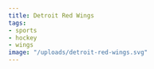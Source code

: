 ```yaml
---
title: Detroit Red Wings
tags:
- sports
- hockey
- wings
image: "/uploads/detroit-red-wings.svg"
---
```


